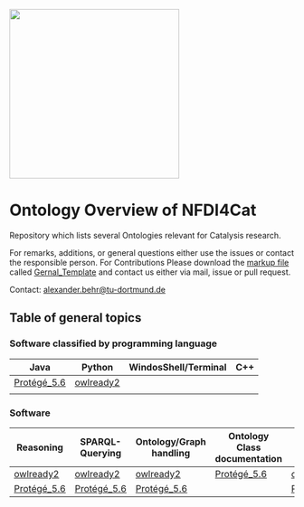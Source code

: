 [<img src="https://github.com/HendrikBorgelt/Ontology-Overview-of-NFDI4Cat/blob/ad2ad575accb4743bab096990de50d48ee0bac5a/logo_NFDI4Cat.jpg" width="300" />](https://nfdi4cat.org/wp-content/themes/nfdi4cat/images/logos/logo_text.svg)
# Ontology Overview of NFDI4Cat
Repository which lists several Ontologies relevant for Catalysis research.

For remarks, additions, or general questions either use the issues or contact the responsible person.
For Contributions Please download the [markup file](https://github.com/HendrikBorgelt/Software-Collection-from-NFDI4Cat/blob/6edfd8f526362bbf89cbe736e94cc52d7cebd407/General_Template.md) called [Gernal_Template](https://github.com/HendrikBorgelt/Software-Collection-from-NFDI4Cat/blob/6edfd8f526362bbf89cbe736e94cc52d7cebd407/General_Template.md) and contact us either via mail, issue or pull request.

Contact: <a href="mailto:alexander.behr@tu-dortmund.de?subject=Contact for Software Collection from NFDI4Cat">alexander.behr@tu-dortmund.de</a>

## Table of general topics

### Software classified by programming language

|Java       |Python   |WindosShell/Terminal|C++|
|-----------|---------|--------------------|---|
|[Protégé_5.6]|[owlready2]|                    |   |
|           |         |                    |   |

### Software 
|Reasoning    |SPARQL-Querying|Ontology/Graph handling|Ontology Class documentation|SHACL        |
|-------------|---------------|-----------------------|----------------------------|-------------|
|[owlready2]  |[owlready2]    |[owlready2]            |[Protégé_5.6]               |[owlready2]  |
|[Protégé_5.6]|[Protégé_5.6]  |[Protégé_5.6]          |                            |[Protégé_5.6]|


[owlready2]: https://owlready2.readthedocs.io/en/latest/ 
[Protégé_5.6]: https://github.com/HendrikBorgelt/Software-Collection-from-NFDI4Cat/blob/c61e55aec628e5594cdb30c11c76d820d2d73fd0/Pro%C3%A9g%C3%A9_5.6.md
